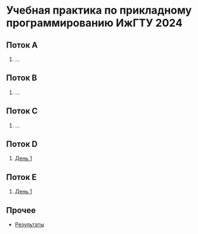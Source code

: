 # Учебная практика по прикладному программированию ИжГТУ 2024

## Поток A
1. ...

## Поток B
1. ...

## Поток C
1. ...

## Поток D
1. [День 1](practics_1d.pdf)

## Поток E
1. [День 1](practics_1e.pdf)

## Прочее
- [Результаты](https://docs.google.com/spreadsheets/d/1iuqt8iHtVKNDWV1R_MRCymnOF0RtjOEYwnFxCmj-L6g/edit?usp=sharing)


